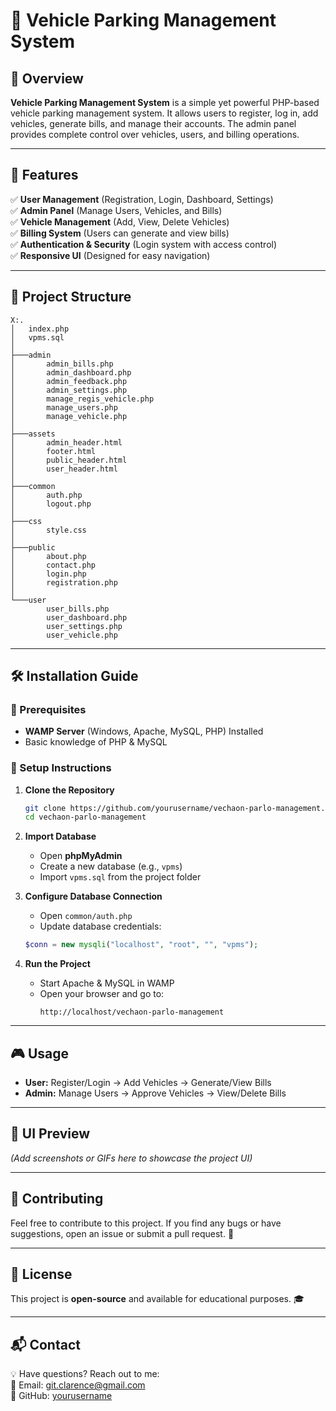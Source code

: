 # 🚗 Vehicle Parking Management System

## 📌 Overview
**Vehicle Parking Management System** is a simple yet powerful PHP-based vehicle parking management system. It allows users to register, log in, add vehicles, generate bills, and manage their accounts. The admin panel provides complete control over vehicles, users, and billing operations.

---

## 🚀 Features
✅ **User Management** (Registration, Login, Dashboard, Settings)  
✅ **Admin Panel** (Manage Users, Vehicles, and Bills)  
✅ **Vehicle Management** (Add, View, Delete Vehicles)  
✅ **Billing System** (Users can generate and view bills)  
✅ **Authentication & Security** (Login system with access control)  
✅ **Responsive UI** (Designed for easy navigation)  

---

## 📂 Project Structure
```
X:.
│   index.php
│   vpms.sql
│
├───admin
│       admin_bills.php
│       admin_dashboard.php
│       admin_feedback.php
│       admin_settings.php
│       manage_regis_vehicle.php        
│       manage_users.php
│       manage_vehicle.php
│
├───assets
│       admin_header.html
│       footer.html
│       public_header.html
│       user_header.html
│
├───common
│       auth.php
│       logout.php
│
├───css
│       style.css
│
├───public
│       about.php
│       contact.php
│       login.php
│       registration.php
│
└───user
        user_bills.php
        user_dashboard.php
        user_settings.php
        user_vehicle.php
```
---

## 🛠️ Installation Guide
### 🔹 Prerequisites
- **WAMP Server** (Windows, Apache, MySQL, PHP) Installed
- Basic knowledge of PHP & MySQL

### 🔹 Setup Instructions
1. **Clone the Repository**
   ```bash
   git clone https://github.com/yourusername/vechaon-parlo-management.git
   cd vechaon-parlo-management
   ```
2. **Import Database**
   - Open **phpMyAdmin**
   - Create a new database (e.g., `vpms`)
   - Import `vpms.sql` from the project folder

3. **Configure Database Connection**
   - Open `common/auth.php`
   - Update database credentials:
   ```php
   $conn = new mysqli("localhost", "root", "", "vpms");
   ```

4. **Run the Project**
   - Start Apache & MySQL in WAMP
   - Open your browser and go to:
     ```
     http://localhost/vechaon-parlo-management
     ```
---

## 🎮 Usage
- **User:** Register/Login → Add Vehicles → Generate/View Bills
- **Admin:** Manage Users → Approve Vehicles → View/Delete Bills

---

## 🎨 UI Preview
*(Add screenshots or GIFs here to showcase the project UI)*

---

## 🤝 Contributing
Feel free to contribute to this project. If you find any bugs or have suggestions, open an issue or submit a pull request. 🚀

---

## 📜 License
This project is **open-source** and available for educational purposes. 🎓

---

## 📬 Contact
💡 Have questions? Reach out to me:  
📧 Email: git.clarence@gmail.com  
🔗 GitHub: [yourusername](https://github.com/clarenceparmar)

